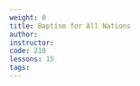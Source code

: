 ```yaml
---
weight: 0
title: Baptism for All Nations
author: 
instructor: 
code: 210
lessons: 15
tags: 
--- 
```


